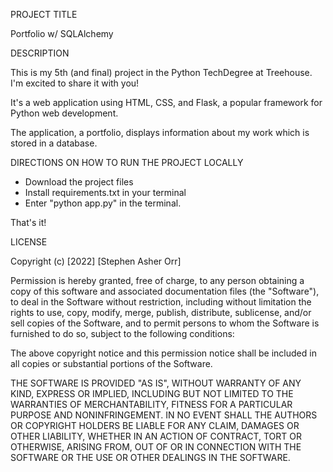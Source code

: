 PROJECT TITLE

Portfolio w/ SQLAlchemy

DESCRIPTION

This is my 5th (and final) project in the Python TechDegree at Treehouse. I'm excited to share it with you!

It's a web application using HTML, CSS, and Flask, a popular framework for Python web development. 

The application, a portfolio, displays information about my work which is stored in a database. 

DIRECTIONS ON HOW TO RUN THE PROJECT LOCALLY

- Download the project files
- Install requirements.txt in your terminal
- Enter "python app.py" in the terminal.

That's it! 

LICENSE

Copyright (c) [2022] [Stephen Asher Orr]

Permission is hereby granted, free of charge, to any person obtaining a copy of this software and associated documentation files (the "Software"), to deal in the Software without restriction, including without limitation the rights to use, copy, modify, merge, publish, distribute, sublicense, and/or sell copies of the Software, and to permit persons to whom the Software is furnished to do so, subject to the following conditions:

The above copyright notice and this permission notice shall be included in all copies or substantial portions of the Software.

THE SOFTWARE IS PROVIDED "AS IS", WITHOUT WARRANTY OF ANY KIND, EXPRESS OR IMPLIED, INCLUDING BUT NOT LIMITED TO THE WARRANTIES OF MERCHANTABILITY, FITNESS FOR A PARTICULAR PURPOSE AND NONINFRINGEMENT. IN NO EVENT SHALL THE AUTHORS OR COPYRIGHT HOLDERS BE LIABLE FOR ANY CLAIM, DAMAGES OR OTHER LIABILITY, WHETHER IN AN ACTION OF CONTRACT, TORT OR OTHERWISE, ARISING FROM, OUT OF OR IN CONNECTION WITH THE SOFTWARE OR THE USE OR OTHER DEALINGS IN THE SOFTWARE.